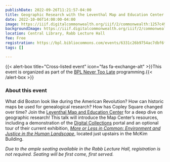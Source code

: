```yaml
---
publishDate: 2022-09-26T11:21:57-04:00
title: Geographic Research with the Leventhal Map and Education Center
date: 2022-10-06T14:00:00-04:00
image: https://iiif.digitalcommonwealth.org/iiif/2/commonwealth:1257c490j/full/1200,/0/default.jpg
backgroundImage: https://iiif.digitalcommonwealth.org/iiif/2/commonwealth:1257c490j/full/1200,/0/default.jpg
location: Central Library, Rabb Lecture Hall
fee: Free
registration: https://bpl.bibliocommons.com/events/6331c26b9754ac7dbf6fcfea
tags: []

---
```

{{< alert-box title="Cross-listed event" icon="fas fa-exchange-alt" >}}This event is organized as part of the [BPL Never Too Late](https://www.bpl.org/never-too-late/) programming.{{< /alert-box >}}

### About this event

What did Boston look like during the American Revolution? How can historic maps be used for genealogical research? How has Copley Square changed over time? Join the [Leventhal Map and Education Center](https://www.leventhalmap.org/ "Original URL: https://www.leventhalmap.org/. Click or tap if you trust this link.") for a deep dive on geographic research! This talk will introduce the Map Center’s resources, including a demonstration of the [Digital Collections](https://www.leventhalmap.org/collections/ "Original URL: https://www.leventhalmap.org/collections/. Click or tap if you trust this link.") portal and an optional tour of their current exhibition, [_More or Less in Common: Environment and Justice in the Human Landscape_](https://www.leventhalmap.org/digital-exhibitions/more-or-less-in-common/ "Original URL: https://www.leventhalmap.org/digital-exhibitions/more-or-less-in-common/. Click or tap if you trust this link."), located just upstairs in the McKim Building.

_Due to the ample seating available in the Rabb Lecture Hall, registration is not required. Seating will be first come, first served._